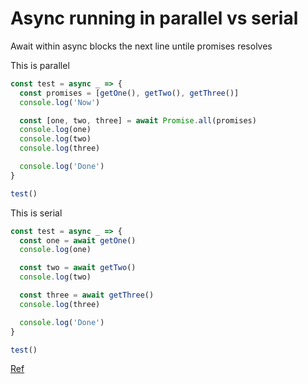 # Async running in parallel vs serial

Await within async blocks the next line untile promises resolves

This is parallel

``` javascript
const test = async _ => {
  const promises = [getOne(), getTwo(), getThree()]
  console.log('Now')

  const [one, two, three] = await Promise.all(promises)
  console.log(one)
  console.log(two)
  console.log(three)

  console.log('Done')
}

test()
```

This is serial

``` javascript
const test = async _ => {
  const one = await getOne()
  console.log(one)

  const two = await getTwo()
  console.log(two)

  const three = await getThree()
  console.log(three)

  console.log('Done')
}

test()
```

[Ref](https://zellwk.com/blog/async-await-in-loops/)
